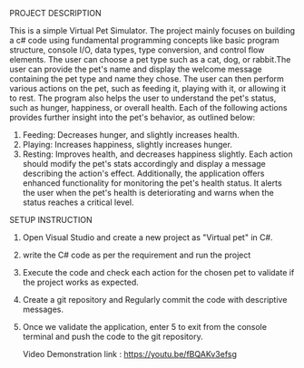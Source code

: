 PROJECT DESCRIPTION

This is a simple Virtual Pet Simulator. The project mainly focuses on building a c# code using fundamental programming concepts like basic program structure, console I/O, data types, 
type conversion, and control flow elements. The user can choose a pet type such as a cat, dog, or rabbit.The user can provide the pet's name and display the welcome message containing the pet type and name 
they chose. The user can then perform various actions on the pet, such as feeding it, playing with it, or allowing it to rest. The program also helps the user to understand the pet's status, such as hunger, happiness, or overall health. Each of the following actions provides further insight into the pet's behavior, as outlined below:
  1. Feeding: Decreases hunger, and slightly increases health.
  2. Playing: Increases happiness, slightly increases hunger.
  3. Resting: Improves health, and decreases happiness slightly.
Each action should modify the pet's stats accordingly and display a message describing the action's effect. Additionally, the application offers enhanced functionality for monitoring the pet's health status.
It alerts the user when the pet's health is deteriorating and warns when the status reaches a critical level.

SETUP INSTRUCTION

1. Open Visual Studio and create a new project as "Virtual pet" in C#. 
2. write the C# code as per the requirement and run the project 
3. Execute the code and check each action for the chosen pet to validate if the project works as expected.
4. Create a git repository and Regularly commit the code with descriptive messages. 
5. Once we validate the application, enter 5 to exit from the console terminal and push the code to the git repository. 


   Video Demonstration link : https://youtu.be/fBQAKv3efsg
